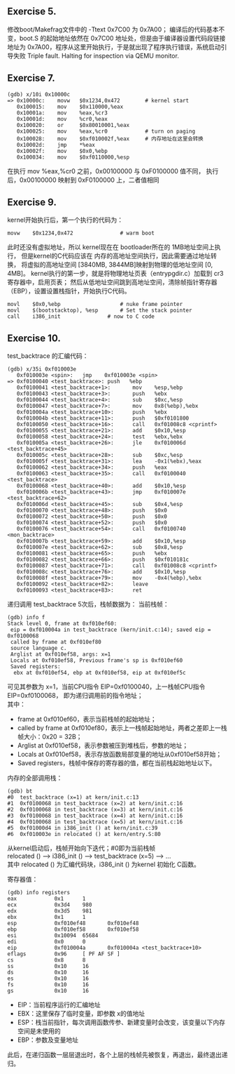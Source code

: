 ## Exercise 5.

修改boot/Makefrag文件中的 -Ttext 0x7C00 为 0x7A00；
编译后的代码基本不变，boot.S 的起始地址依然在 0x7C00 地址处，但是由于编译器设置代码段链接地址为 0x7A00，程序从这里开始执行，于是就出现了程序执行错误，系统启动引导失败
Triple fault.  Halting for inspection via QEMU monitor.


## Exercise 7.

```ASM
(gdb) x/10i 0x10000c
=> 0x10000c:    movw   $0x1234,0x472        # kernel start
   0x100015:    mov    $0x110000,%eax
   0x10001a:    mov    %eax,%cr3
   0x10001d:    mov    %cr0,%eax
   0x100020:    or     $0x80010001,%eax
   0x100025:    mov    %eax,%cr0            # turn on paging
   0x100028:    mov    $0xf010002f,%eax     # 内存地址在这里会转换
   0x10002d:    jmp    *%eax
   0x10002f:    mov    $0x0,%ebp
   0x100034:    mov    $0xf0110000,%esp
```
在执行 mov %eax,%cr0 之前，0x00100000 与 0xF0100000 值不同，
执行后，0x00100000 映射到 0xF0100000 上，二者值相同


## Exercise 9.

kernel开始执行后，第一个执行的代码为：
```ASM
movw    $0x1234,0x472				# warm boot
```
此时还没有虚拟地址，所以 kernel现在在 bootloader所在的 1MB地址空间上执行，
但是kernel的C代码应该在 内存的高地址空间执行，因此需要通过地址转换，
将虚拟的高地址空间 [3840MB, 3844MB]映射到物理的低地址空间 [0, 4MB]。
kernel执行的第一步，就是将物理地址页表（entrypgdir.c）加载到 cr3寄存器中，启用页表；
然后从低地址空间跳到高地址空间，清除帧指针寄存器（EBP），设置设置栈指针，开始执行C代码。
```ASM
movl    $0x0,%ebp					# nuke frame pointer
movl    $(bootstacktop), %esp		# Set the stack pointer
call    i386_init				# now to C code
```


## Exercise 10.
test_backtrace 的汇编代码：
```ASM
(gdb) x/35i 0xf010003e
   0xf010003e <spin>:   jmp    0xf010003e <spin>
=> 0xf0100040 <test_backtrace>: push   %ebp
   0xf0100041 <test_backtrace+1>:       mov    %esp,%ebp
   0xf0100043 <test_backtrace+3>:       push   %ebx
   0xf0100044 <test_backtrace+4>:       sub    $0xc,%esp
   0xf0100047 <test_backtrace+7>:       mov    0x8(%ebp),%ebx
   0xf010004a <test_backtrace+10>:      push   %ebx
   0xf010004b <test_backtrace+11>:      push   $0xf0101800
   0xf0100050 <test_backtrace+16>:      call   0xf01008c8 <cprintf>
   0xf0100055 <test_backtrace+21>:      add    $0x10,%esp
   0xf0100058 <test_backtrace+24>:      test   %ebx,%ebx
   0xf010005a <test_backtrace+26>:      jle    0xf010006d <test_backtrace+45>
   0xf010005c <test_backtrace+28>:      sub    $0xc,%esp
   0xf010005f <test_backtrace+31>:      lea    -0x1(%ebx),%eax
   0xf0100062 <test_backtrace+34>:      push   %eax
   0xf0100063 <test_backtrace+35>:      call   0xf0100040 <test_backtrace>
   0xf0100068 <test_backtrace+40>:      add    $0x10,%esp
   0xf010006b <test_backtrace+43>:      jmp    0xf010007e <test_backtrace+62>
   0xf010006d <test_backtrace+45>:      sub    $0x4,%esp
   0xf0100070 <test_backtrace+48>:      push   $0x0
   0xf0100072 <test_backtrace+50>:      push   $0x0
   0xf0100074 <test_backtrace+52>:      push   $0x0
   0xf0100076 <test_backtrace+54>:      call   0xf0100740 <mon_backtrace>
   0xf010007b <test_backtrace+59>:      add    $0x10,%esp
   0xf010007e <test_backtrace+62>:      sub    $0x8,%esp
   0xf0100081 <test_backtrace+65>:      push   %ebx
   0xf0100082 <test_backtrace+66>:      push   $0xf010181c
   0xf0100087 <test_backtrace+71>:      call   0xf01008c8 <cprintf>
   0xf010008c <test_backtrace+76>:      add    $0x10,%esp
   0xf010008f <test_backtrace+79>:      mov    -0x4(%ebp),%ebx
   0xf0100092 <test_backtrace+82>:      leave  
   0xf0100093 <test_backtrace+83>:      ret
```
递归调用 test_backtrace 5次后，栈帧数据为：
当前栈帧：
```ASM
(gdb) info f
Stack level 0, frame at 0xf010ef60:
 eip = 0xf010004a in test_backtrace (kern/init.c:14); saved eip = 0xf0100068
 called by frame at 0xf010ef80
 source language c.
 Arglist at 0xf010ef58, args: x=1
 Locals at 0xf010ef58, Previous frame's sp is 0xf010ef60
 Saved registers:
  ebx at 0xf010ef54, ebp at 0xf010ef58, eip at 0xf010ef5c
```
可见其参数为 x=1，当前CPU指令 EIP=0xf0100040，上一栈帧CPU指令 EIP=0xf0100068，
即为递归调用前的指令地址；<br>
其中：
- frame at 0xf010ef60，表示当前栈帧的起始地址；
- called by frame at 0xf010ef80，表示上一栈帧起始地址，两者之差即上一栈帧大小：0x20 = 32B；
- Arglist at 0xf010ef58，表示参数被压到堆栈后，参数的地址；
- Locals at 0xf010ef58，表示存放函数局部变量的地址从0xf010ef58开始；
- Saved registers，栈帧中保存的寄存器的值，都在当前栈起始地址以下。

内存的全部调用栈：
```ASM
(gdb) bt
#0  test_backtrace (x=1) at kern/init.c:13
#1  0xf0100068 in test_backtrace (x=2) at kern/init.c:16
#2  0xf0100068 in test_backtrace (x=3) at kern/init.c:16
#3  0xf0100068 in test_backtrace (x=4) at kern/init.c:16
#4  0xf0100068 in test_backtrace (x=5) at kern/init.c:16
#5  0xf01000d4 in i386_init () at kern/init.c:39
#6  0xf010003e in relocated () at kern/entry.S:80
```
从kernel启动后，栈帧开始向下迭代；#0即为当前栈帧 <br>
relocated () --> i386_init () --> test_backtrace (x=5) --> ... <br>
其中 relocated () 为汇编代码块，i386_init () 为kernel 初始化 C函数。<br>

寄存器值：
```ASM
(gdb) info registers 
eax            0x1      1
ecx            0x3d4    980
edx            0x3d5    981
ebx            0x1      1
esp            0xf010ef48       0xf010ef48
ebp            0xf010ef58       0xf010ef58
esi            0x10094  65684
edi            0x0      0
eip            0xf010004a       0xf010004a <test_backtrace+10>
eflags         0x96     [ PF AF SF ]
cs             0x8      8
ss             0x10     16
ds             0x10     16
es             0x10     16
fs             0x10     16
gs             0x10     16
```
- EIP：当前程序运行的汇编地址
- EBX：这里保存了临时变量，即参数 x的值地址
- ESP：栈当前指针，每次调用函数传参、新建变量时会改变，该变量以下内存空间是未使用的
- EBP：参数及变量地址

此后，在递归函数一层层退出时，各个上层的栈帧先被恢复，再退出，最终退出递归。
